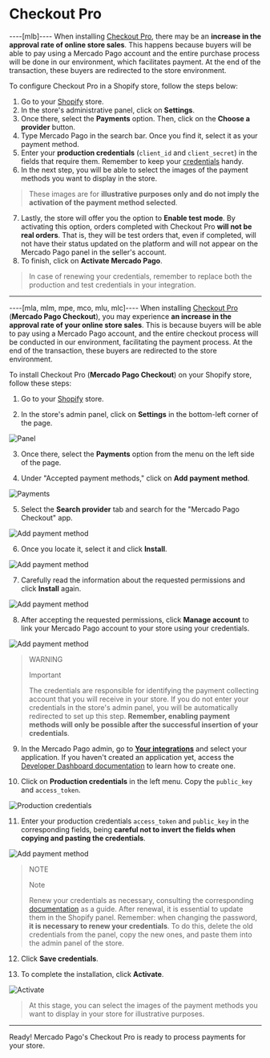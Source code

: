 # Checkout Pro

----[mlb]----
When installing [Checkout Pro](/developers/en/docs/checkout-pro/landing), there may be an **increase in the approval rate of online store sales**. This happens because buyers will be able to pay using a Mercado Pago account and the entire purchase process will be done in our environment, which facilitates payment. At the end of the transaction, these buyers are redirected to the store environment.

To configure Checkout Pro in a Shopify store, follow the steps below:

1. Go to your [Shopify](https://accounts.shopify.com/store-login) store.
2. In the store's administrative panel, click on **Settings**.
3. Once there, select the **Payments** option. Then, click on the **Choose a provider** button.
4. Type Mercado Pago in the search bar. Once you find it, select it as your payment method.
5. Enter your **production credentials** (`client_id` and `client_secret`) in the fields that require them. Remember to keep your [credentials](/developers/en/docs/shopify/additional-content/your-integrations/credentials) handy.
6. In the next step, you will be able to select the images of the payment methods you want to display in the store. 

> These images are for **illustrative purposes only and do not imply the activation of the payment method selected**.

7. Lastly, the store will offer you the option to **Enable test mode**. By activating this option, orders completed with Checkout Pro **will not be real orders**. That is, they will be test orders that, even if completed, will not have their status updated on the platform and will not appear on the Mercado Pago panel in the seller's account.
8. To finish, click on **Activate Mercado Pago**.
 
> In case of renewing your credentials, remember to replace both the production and test credentials in your integration.

------------
----[mla, mlm, mpe, mco, mlu, mlc]----
When installing [Checkout Pro](/developers/en/docs/checkout-pro/landing) (**Mercado Pago Checkout**), you may experience **an increase in the approval rate of your online store sales**. This is because buyers will be able to pay using a Mercado Pago account, and the entire checkout process will be conducted in our environment, facilitating the payment process. At the end of the transaction, these buyers are redirected to the store environment.

To install Checkout Pro (**Mercado Pago Checkout**) on your Shopify store, follow these steps:

1. Go to your [Shopify](https://accounts.shopify.com/store-login) store.

2. In the store's admin panel, click on **Settings** in the bottom-left corner of the page.

![Panel](/images/shopify/store-panel-es.png)

3. Once there, select the **Payments** option from the menu on the left side of the page.

4. Under "Accepted payment methods," click on **Add payment method**.

![Payments](/images/shopify/payments-page-es.png)

5. Select the **Search provider** tab and search for the "Mercado Pago Checkout" app.

![Add payment method](/images/shopify/add-payment-method-es.png)

6. Once you locate it, select it and click **Install**.

![Add payment method](/images/shopify/provider-es.png)

7. Carefully read the information about the requested permissions and click **Install** again.

![Add payment method](/images/shopify/install-app-es.png)

8. After accepting the requested permissions, click **Manage account** to link your Mercado Pago account to your store using your credentials.

![Add payment method](/images/shopify/manage-account-es.png)

> WARNING
>
> Important
>
> The credentials are responsible for identifying the payment collecting account that you will receive in your store. If you do not enter your credentials in the store's admin panel, you will be automatically redirected to set up this step. **Remember, enabling payment methods will only be possible after the successful insertion of your credentials**.

9. In the Mercado Pago admin, go to **[Your integrations](https://www.mercadopago[FAKER][URL][DOMAIN]/developers/panel/app)** and select your application. If you haven't created an application yet, access the [Developer Dashboard documentation](/developers/en/docs/woocommerce/additional-content/your-integrations/dashboard) to learn how to create one.

10. Click on **Production credentials** in the left menu. Copy the `public_key` and `access_token`.

![Production credentials](/images/woocomerce/test-prod-credentials-api-es.png)

11. Enter your production credentials `access_token` and `public_key` in the corresponding fields, being **careful not to invert the fields when copying and pasting the credentials**.

![Add payment method](/images/shopify/add-credentials-es.png)

> NOTE
>
> Note
>
> Renew your credentials as necessary, consulting the corresponding [documentation](/developers/en/docs/shopify/best-practices/credentials-best-practices/secure-credentials) as a guide. After renewal, it is essential to update them in the Shopify panel. Remember: when changing the password, **it is necessary to renew your credentials**. To do this, delete the old credentials from the panel, copy the new ones, and paste them into the admin panel of the store.

12. Click **Save credentials**.

13. To complete the installation, click **Activate**.

![Activate](/images/shopify/shopify-activate-mp.png)

> At this stage, you can select the images of the payment methods you want to display in your store for illustrative purposes.

------------
Ready! Mercado Pago's Checkout Pro is ready to process payments for your store.